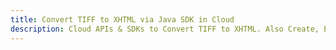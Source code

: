 ---title: Convert TIFF to XHTML via Java SDK in Clouddescription: Cloud APIs & SDKs to Convert TIFF to XHTML. Also Create, Edit & Render Microsoft Word & OpenOffice documents in the Cloud.---